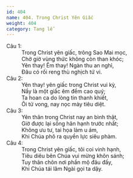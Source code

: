 ```yaml
---
id: 404
name: 404. Trong Christ Yên Giấc
weight: 404
category: Tang lễ
---
```

<dl><dt>Câu 1:</dt><dd data-verse="1">Trong Christ yên giấc, trông Sao Mai mọc, <br/>Chờ giờ vùng thức không còn than khóc; <br/>Yên thay! Êm thay! Ngàn thu an nghỉ, <br/>Đâu có rối reng thù nghịch tứ vi. </dd><dt>Câu 2:</dt><dd data-verse="2">Yên thay! yên giấc trong Christ vui kỳ, <br/>Nầy là một giấc êm đềm cao quý; <br/>Ta hoan ca do lòng tin thanh khiết, <br/>Ôi tử vong, nay nọc mày tiêu diệt. </dd><dt>Câu 3:</dt><dd data-verse="3">Yên thân trong Christ nay an bình thật, <br/>Giờ được lại sống hân hạnh trước nhất; <br/>Không ưu tư, tai họa làm u ám, <br/>Khi Chúa phô ra quyền lực siêu phàm. </dd><dt>Câu 4:</dt><dd data-verse="4">Trong Christ yên giấc, tôi coi vinh hạnh, <br/>Tiêu diêu bên Chúa vui mừng khôn sánh; <br/>Tuy thân chôn nơi phần mộ đâu đấy, <br/>Khi Chúa tái lâm Ngài gọi ta dậy. </dd></dl>
